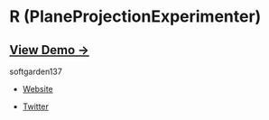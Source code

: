 R (PlaneProjectionExperimenter)
===============================

## [View Demo &rarr;](http://www12.ocn.ne.jp/~s_garden/samples/PlaneProjectionExperimenter/r.html)

softgarden137

- [Website](http://blog.goo.ne.jp/softgarden137)

- [Twitter](http://twitter.com/FutureWidgetLab)
